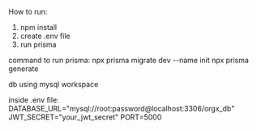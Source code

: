 How to run: 

1. npm install
2. create .env file 
3. run prisma

command to run prisma: 
npx prisma migrate dev --name init
npx prisma generate

db using mysql workspace

inside .env file: 
DATABASE_URL="mysql://root:password@localhost:3306/orgx_db"
JWT_SECRET="your_jwt_secret"
PORT=5000
